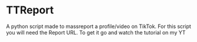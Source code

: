 # TTReport
A python script made to massreport a profile/video on TikTok.
For this script you will need the Report URL. To get it go and watch the tutorial on my YT
